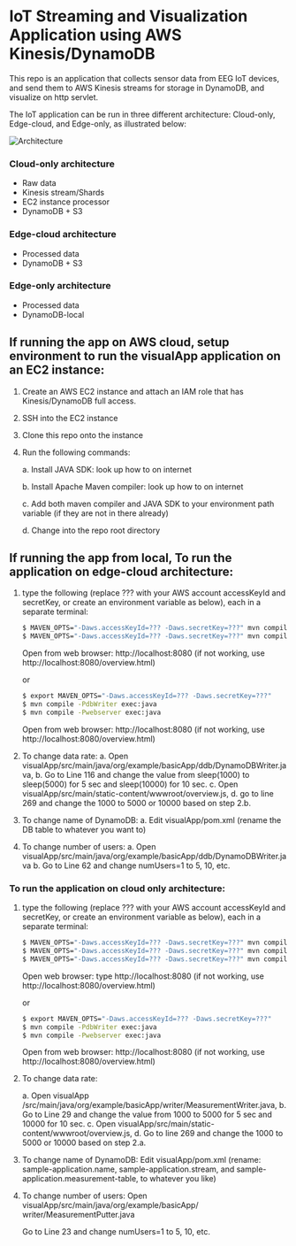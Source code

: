 # IoT Streaming and Visualization Application using AWS Kinesis/DynamoDB

This repo is an application that collects sensor data from EEG IoT devices, and send them to AWS Kinesis streams for storage in DynamoDB, and visualize on http servlet. 

The IoT application can be run in three different architecture: Cloud-only, Edge-cloud, and Edge-only, as illustrated below: 
<!-- 
[Architecture] (https://github.com/MizzouCERI-research/IoT-streaming-app/blob/master/img/architecture.png)
 -->
![Architecture](https://user-images.githubusercontent.com/10638886/178800334-dd2c2d19-3ea2-4aa0-8352-96fe876b2eab.png)

### Cloud-only architecture
- Raw data
- Kinesis stream/Shards
- EC2 instance processor
- DynamoDB + S3

### Edge-cloud architecture
- Processed data
- DynamoDB + S3

### Edge-only architecture
- Processed data
- DynamoDB-local






## If running the app on AWS cloud, setup environment to run the visualApp application on an EC2 instance:

1. Create an AWS EC2 instance and attach an IAM role that has Kinesis/DynamoDB full access.
2. SSH into the EC2 instance
3. Clone this repo onto the instance 
4. Run the following commands: 

	a. Install JAVA SDK: look up how to on internet
	
	b. Install Apache Maven compiler: look up how to on internet
	
	c. Add both maven compiler and JAVA SDK to your environment path variable (if they are not in there already)
	
	d. Change into the repo root directory

## If running the app from local, To run the application on edge-cloud architecture: 

1. type the following (replace ??? with your AWS account accessKeyId and secretKey, or create an environment variable as below), each in a separate terminal:
		
	```bash
	$ MAVEN_OPTS="-Daws.accessKeyId=??? -Daws.secretKey=???" mvn compile -PdbWriter exec:java
	$ MAVEN_OPTS="-Daws.accessKeyId=??? -Daws.secretKey=???" mvn compile -Pwebserver exec:java
	```
	Open from web browser: http://localhost:8080 (if not working, use http://localhost:8080/overview.html)

	or 

	```bash
	$ export MAVEN_OPTS="-Daws.accessKeyId=??? -Daws.secretKey=???"
	$ mvn compile -PdbWriter exec:java
	$ mvn compile -Pwebserver exec:java
	```

	Open from web browser: http://localhost:8080 (if not working, use http://localhost:8080/overview.html)

2. To change data rate:
   a. Open visualApp/src/main/java/org/example/basicApp/ddb/DynamoDBWriter.java, 
   b. Go to Line 116 and change the value from sleep(1000) to sleep(5000) for 5 sec and sleep(10000) for 10 sec.
   c. Open visualApp/src/main/static-content/wwwroot/overview.js, 
   d. go to line 269 and change the 1000 to 5000 or 10000 based on step 2.b.

3. To change name of DynamoDB:
   a. Edit visualApp/pom.xml (rename the DB table to whatever you want to)

4. To change number of users:
   a. Open visualApp/src/main/java/org/example/basicApp/ddb/DynamoDBWriter.java
   b. Go to Line 62 and change numUsers=1 to 5, 10, etc.

### To run the application on cloud only architecture: 

1. type the following (replace ??? with your AWS account accessKeyId and secretKey, or create an environment variable as below), each in a separate terminal:
		
	```bash
	$ MAVEN_OPTS="-Daws.accessKeyId=??? -Daws.secretKey=???" mvn compile -Pstream-writer exec:java
	$ MAVEN_OPTS="-Daws.accessKeyId=??? -Daws.secretKey=???" mvn compile -PclientApp exec:java
	$ MAVEN_OPTS="-Daws.accessKeyId=??? -Daws.secretKey=???" mvn compile -Pwebserver exec:java
	```

	Open web browser: type http://localhost:8080 (if not working, use http://localhost:8080/overview.html)

	or

	```bash
	$ export MAVEN_OPTS="-Daws.accessKeyId=??? -Daws.secretKey=???"
	$ mvn compile -PdbWriter exec:java
	$ mvn compile -Pwebserver exec:java
	``` 

	Open from web browser: http://localhost:8080 (if not working, use http://localhost:8080/overview.html)

2. To change data rate:

   a. Open visualApp /src/main/java/org/example/basicApp/writer/MeasurementWriter.java, 
   b. Go to Line 29 and change the value from 1000 to 5000 for 5 sec and 10000 for 10 sec.
   c. Open visualApp/src/main/static-content/wwwroot/overview.js, 
   d. Go to line 269 and change the 1000 to 5000 or 10000 based on step 2.a.

3. To change name of DynamoDB: Edit visualApp/pom.xml (rename: sample-application.name, sample-application.stream, and sample-application.measurement-table, to whatever you like)

4. To change number of users: Open visualApp/src/main/java/org/example/basicApp/ writer/MeasurementPutter.java

   Go to Line 23 and change numUsers=1 to 5, 10, etc.

